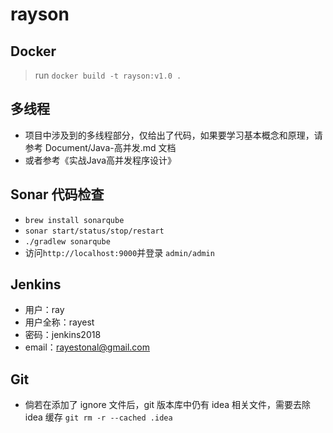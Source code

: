 # rayson

## Docker
> run `docker build -t rayson:v1.0 .`

## 多线程
* 项目中涉及到的多线程部分，仅给出了代码，如果要学习基本概念和原理，请参考 Document/Java-高并发.md 文档
* 或者参考《实战Java高并发程序设计》

## Sonar 代码检查
* `brew install sonarqube`
* `sonar start/status/stop/restart`
* `./gradlew sonarqube`
* 访问`http://localhost:9000`并登录 `admin/admin`

## Jenkins
* 用户：ray
* 用户全称：rayest
* 密码：jenkins2018
* email：rayestonal@gmail.com

## Git
* 倘若在添加了 ignore 文件后，git 版本库中仍有 idea 相关文件，需要去除 idea 缓存 `git rm -r --cached .idea`